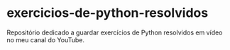 # exercicios-de-python-resolvidos
Repositório dedicado a guardar exercícios de Python resolvidos em vídeo no meu canal do YouTube.

